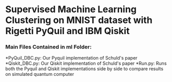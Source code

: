 # Supervised Machine Learning Clustering on MNIST dataset with Rigetti PyQuil and IBM Qiskit

### Main Files Contained in ml Folder:

*PyQuil_DBC.py: Our Pyquil implementation of Schuld's paper
*Qiskit_DBC.py: Our Qiskit implementation of Schuld's paper
*Run.py: Runs both the Pyquil and Qiskit implementations side by side to compare results on simulated quantum computer



